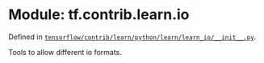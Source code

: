 <div itemscope itemtype="http://developers.google.com/ReferenceObject">
<meta itemprop="name" content="tf.contrib.learn.io" />
</div>

# Module: tf.contrib.learn.io



Defined in [`tensorflow/contrib/learn/python/learn/learn_io/__init__.py`](https://www.tensorflow.org/code/tensorflow/contrib/learn/python/learn/learn_io/__init__.py).

Tools to allow different io formats.

